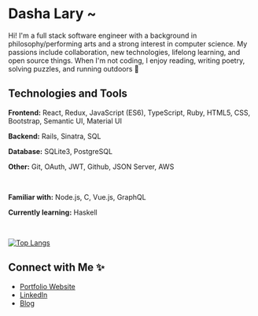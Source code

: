 # Dasha Lary ~

<div style='font-family:inter;'>

<p style='font-family:inter;'> Hi! I'm a full stack software engineer with a background in philosophy/performing arts and a strong interest in computer science. My passions include collaboration, new technologies, lifelong learning, and open source things. When I'm not coding, I enjoy reading, writing poetry, solving puzzles, and running outdoors 🌱 </p>

 
 


## Technologies and Tools 

**Frontend:** React, Redux, JavaScript (ES6), TypeScript, Ruby, HTML5, CSS, Bootstrap, Semantic UI, Material UI

**Backend:** Rails, Sinatra, SQL

**Database:** SQLite3, PostgreSQL

**Other:** Git, OAuth, JWT, Github, JSON Server, AWS

<br>

**Familiar with:** Node.js, C, Vue.js, GraphQL

**Currently learning:** Haskell

<br>

[![Top Langs](https://github-readme-stats.vercel.app/api/top-langs/?username=dashalary&layout=compact&langs_count=6)]()



## Connect with Me ✨

- [Portfolio Website](https://dashalary.dev)
- [LinkedIn](https://www.linkedin.com/in/dasha-lary/)
- [Blog](https://dasha-lary.medium.com)

</div>

<!--
**dashalary/dashalary** is a ✨ _special_ ✨ repository because its `README.md` (this file) appears on your GitHub profile.

Here are some ideas to get you started:

- 🔭 I’m currently working on ...
- 🌱 I’m currently learning ...
- 👯 I’m looking to collaborate on ...
- 🤔 I’m looking for help with ...
- 💬 Ask me about ...
- 📫 How to reach me: ...
- 😄 Pronouns: ...
- ⚡ Fun fact: ...
-->
